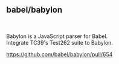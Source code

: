 ## babel/babylon

<br>

Babylon is a JavaScript parser for Babel.  
Integrate TC39's Test262 suite to Babylon.

<a class="ref-link" href="https://github.com/babel/babylon/pull/654" target="_blank">
  https://github.com/babel/babylon/pull/654
</a>
